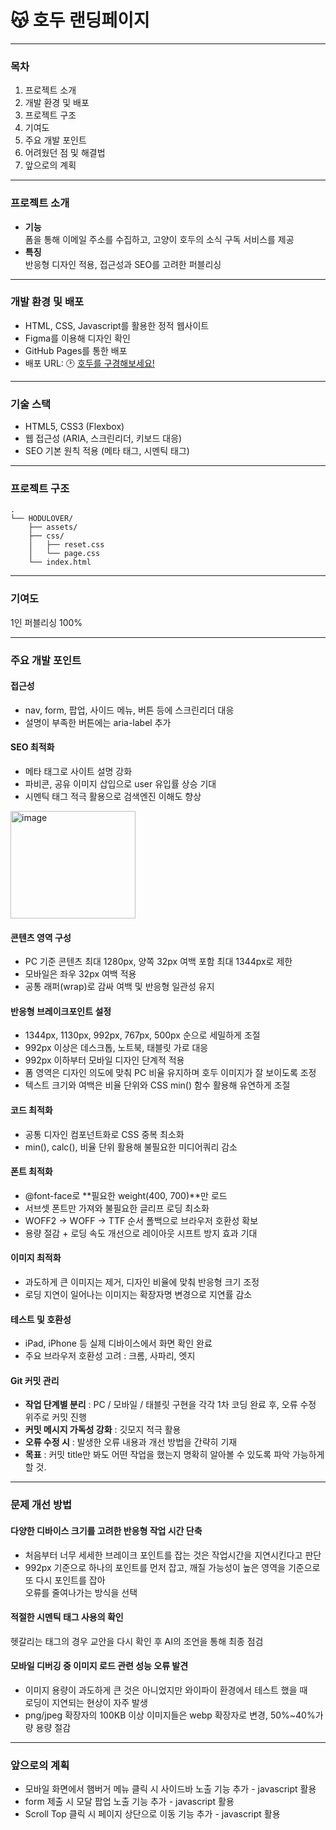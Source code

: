 # 😽 호두 랜딩페이지

***
### 목차
1. 프로젝트 소개
2. 개발 환경 및 배포
3. 프로젝트 구조
4. 기여도
5. 주요 개발 포인트
6. 어려웠던 점 및 해결법
7. 앞으로의 계획

***

### 프로젝트 소개
- **기능**<br />
폼을 통해 이메일 주소를 수집하고, 고양이 호두의 소식 구독 서비스를 제공
- **특징**<br />
반응형 디자인 적용, 접근성과 SEO를 고려한 퍼블리싱

***

### 개발 환경 및 배포
- HTML, CSS, Javascript를 활용한 정적 웹사이트
- Figma를 이용해 디자인 확인
- GitHub Pages를 통한 배포
- 배포 URL: 🕑 [호두를 구경해보세요!](https://yeaseula.github.io/Hodulove/)

***

### 기술 스택
- HTML5, CSS3 (Flexbox)
- 웹 접근성 (ARIA, 스크린리더, 키보드 대응)
- SEO 기본 원칙 적용 (메타 태그, 시멘틱 태그)

***
### 프로젝트 구조
```
.
└── HODULOVER/
    ├── assets/
    ├── css/
    │   ├── reset.css
    │   └── page.css
    └── index.html
```

***

### 기여도

1인 퍼블리싱 100%

***

### 주요 개발 포인트

#### 접근성
- nav, form, 팝업, 사이드 메뉴, 버튼 등에 스크린리더 대응
- 설명이 부족한 버튼에는 aria-label 추가

#### SEO 최적화
- 메타 태그로 사이트 설명 강화
- 파비콘, 공유 이미지 삽입으로 user 유입률 상승 기대
- 시멘틱 태그 적극 활용으로 검색엔진 이해도 향상
<img width="200" height="172" alt="image" src="https://github.com/user-attachments/assets/f2b15ad0-7bc2-4c29-ad26-2151b968ae97" />

#### 콘텐츠 영역 구성

- PC 기준 콘텐츠 최대 1280px, 양쪽 32px 여백 포함 최대 1344px로 제한
- 모바일은 좌우 32px 여백 적용
- 공통 래퍼(wrap)로 감싸 여백 및 반응형 일관성 유지

#### 반응형 브레이크포인트 설정

- 1344px, 1130px, 992px, 767px, 500px 순으로 세밀하게 조절
- 992px 이상은 데스크톱, 노트북, 태블릿 가로 대응
- 992px 이하부터 모바일 디자인 단계적 적용
- 폼 영역은 디자인 의도에 맞춰 PC 비율 유지하며 호두 이미지가 잘 보이도록 조정
- 텍스트 크기와 여백은 비율 단위와 CSS min() 함수 활용해 유연하게 조절

#### 코드 최적화
- 공통 디자인 컴포넌트화로 CSS 중복 최소화
- min(), calc(), 비율 단위 활용해 불필요한 미디어쿼리 감소

#### 폰트 최적화

- @font-face로 **필요한 weight(400, 700)**만 로드
- 서브셋 폰트만 가져와 불필요한 글리프 로딩 최소화
- WOFF2 → WOFF → TTF 순서 폴백으로 브라우저 호환성 확보
- 용량 절감 + 로딩 속도 개선으로 레이아웃 시프트 방지 효과 기대

#### 이미지 최적화

- 과도하게 큰 이미지는 제거, 디자인 비율에 맞춰 반응형 크기 조정
- 로딩 지연이 일어나는 이미지는 확장자명 변경으로 지연률 감소

#### 테스트 및 호환성
- iPad, iPhone 등 실제 디바이스에서 화면 확인 완료
- 주요 브라우저 호환성 고려 : 크롬, 사파리, 엣지

#### Git 커밋 관리

- **작업 단계별 분리** : PC / 모바일 / 태블릿 구현을 각각 1차 코딩 완료 후, 오류 수정 위주로 커밋 진행
- **커밋 메시지 가독성 강화** : 깃모지 적극 활용
- **오류 수정 시** : 발생한 오류 내용과 개선 방법을 간략히 기재
- **목표** : 커밋 title만 봐도 어떤 작업을 했는지 명확히 알아볼 수 있도록 파악 가능하게 할 것.

---

### 문제 개선 방법

#### 다양한 디바이스 크기를 고려한 반응형 작업 시간 단축
- 처음부터 너무 세세한 브레이크 포인트를 잡는 것은 작업시간을 지연시킨다고 판단
- 992px 기준으로 하나의 포인트를 먼저 잡고, 깨질 가능성이 높은 영역을 기준으로 또 다시 포인트를 잡아<br />
오류를 줄여나가는 방식을 선택

#### 적절한 시멘틱 태그 사용의 확인
헷갈리는 태그의 경우 교안을 다시 확인 후 AI의 조언을 통해 최종 점검

#### 모바일 디버깅 중 이미지 로드 관련 성능 오류 발견
- 이미지 용량이 과도하게 큰 것은 아니었지만 와이파이 환경에서 테스트 했을 때<br />
로딩이 지연되는 현상이 자주 발생<br />
- png/jpeg 확장자의 100KB 이상 이미지들은 webp 확장자로 변경, 50%~40%가량 용량 절감

---

### 앞으로의 계획

- 모바일 화면에서 햄버거 메뉴 클릭 시 사이드바 노출 기능 추가 - javascript 활용
- form 제출 시 모달 팝업 노출 기능 추가 - javascript 활용
- Scroll Top 클릭 시 페이지 상단으로 이동 기능 추가 - javascript 활용
